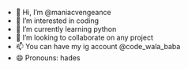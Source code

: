 - 👋 Hi, I’m @maniacvengeance
- 👀 I’m interested in coding 
- 🌱 I’m currently learning python 
- 💞️ I’m looking to collaborate on any project 
- 📫 You can have my ig account @code_wala_baba
- 😄 Pronouns: hades

<!---
maniacvengeance/maniacvengeance is a ✨ special ✨ repository because its `README.md` (this file) appears on your GitHub profile.
You can click the Preview link to take a look at your changes.
--->
